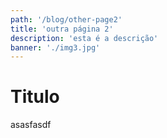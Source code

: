 ```yaml
---
path: '/blog/other-page2'
title: 'outra página 2'
description: 'esta é a descrição'
banner: './img3.jpg'
---
```


# Titulo

asasfasdf
